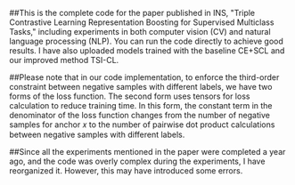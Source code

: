 ##This is the complete code for the paper published in INS, "Triple Contrastive Learning Representation Boosting for Supervised Multiclass Tasks," including experiments in both computer vision (CV) and natural language processing (NLP). You can run the code directly to achieve good results. I have also uploaded models trained with the baseline CE+SCL and our improved method TSI-CL.

##Please note that in our code implementation, to enforce the third-order constraint between negative samples with different labels, we have two forms of the loss function. The second form uses tensors for loss calculation to reduce training time. In this form, the constant term in the denominator of the loss function changes from the number of negative samples for anchor 𝑥 to the number of pairwise dot product calculations between negative samples with different labels.

##Since all the experiments mentioned in the paper were completed a year ago, and the code was overly complex during the experiments, I have reorganized it. However, this may have introduced some errors.
